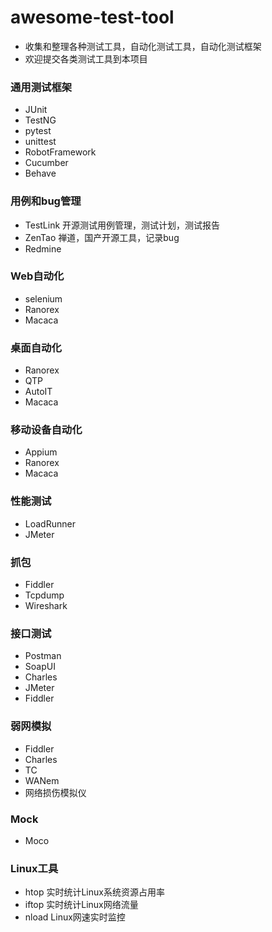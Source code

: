# awesome-test-tool
- 收集和整理各种测试工具，自动化测试工具，自动化测试框架
- 欢迎提交各类测试工具到本项目


### 通用测试框架
- JUnit
- TestNG
- pytest
- unittest
- RobotFramework
- Cucumber
- Behave

### 用例和bug管理
- TestLink 开源测试用例管理，测试计划，测试报告
- ZenTao 禅道，国产开源工具，记录bug
- Redmine

### Web自动化
- selenium
- Ranorex
- Macaca

### 桌面自动化
- Ranorex
- QTP
- AutoIT
- Macaca

### 移动设备自动化
- Appium
- Ranorex
- Macaca



### 性能测试
- LoadRunner
- JMeter

### 抓包
- Fiddler
- Tcpdump
- Wireshark

### 接口测试
- Postman
- SoapUI
- Charles
- JMeter
- Fiddler

### 弱网模拟
- Fiddler
- Charles
- TC
- WANem
- 网络损伤模拟仪

### Mock
- Moco

### Linux工具
- htop 实时统计Linux系统资源占用率
- iftop 实时统计Linux网络流量
- nload Linux网速实时监控



